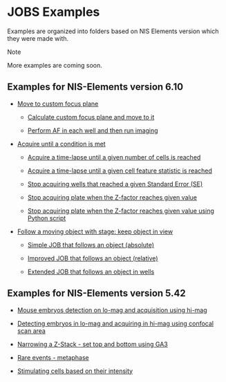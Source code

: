 # JOBS Examples

Examples are organized into folders based on NIS Elements version which they were made with.

> [!NOTE]
> More examples are coming soon.

## Examples for NIS-Elements version 6.10

- [Move to custom focus plane](NIS_v6.10/32-Move_to_custom_focus/README.md)

  - [Calculate custom focus plane and move to it](NIS_v6.10/32-Move_to_custom_focus/README.md#calculate-custom-focus-plane-and-move-to-it)

  - [Perform AF in each well and then run imaging](NIS_v6.10/32-Move_to_custom_focus/README.md#perform-af-in-each-well-and-then-run-imaging)

- [Acquire until a condition is met](NIS_v6.10/34-Acquire_until/README.md)

  - [Acquire a time-lapse until a given number of cells is reached](NIS_v6.10/34-Acquire_until/README.md#acquire-a-time-lapse-until-a-given-number-of-cells-is-reached)

  - [Acquire a time-lapse until a given cell feature statistic is reached](NIS_v6.10/34-Acquire_until/README.md#acquire-a-time-lapse-until-a-given-cell-feature-statistic-is-reached)

  - [Stop acquiring wells that reached a given Standard Error (SE)](NIS_v6.10/34-Acquire_until/README.md#stop-acquiring-wells-that-reached-a-given-standard-error-se)

  - [Stop acquiring plate when the Z-factor reaches given value](NIS_v6.10/34-Acquire_until/README.md#stop-acquiring-plate-when-the-z-factor-reaches-given-value)

  - [Stop acquiring plate when the Z-factor reaches given value using Python script](NIS_v6.10/34-Acquire_until/README.md#stop-acquiring-plate-when-the-z-factor-reaches-given-value-using-python-script)

- [Follow a moving object with stage: keep object in view](NIS_v6.10/42-Following_moving_object/README.md)

  - [Simple JOB that follows an object (absolute)](NIS_v6.10/42-Following_moving_object/README.md#simple-job-that-follows-an-object-absolute)

  - [Improved JOB that follows an object (relative)](NIS_v6.10/42-Following_moving_object/README.md#improved-job-that-follows-an-object-relative)

  - [Extended JOB that follows an object in wells](NIS_v6.10/42-Following_moving_object/README.md#extended-job-that-follows-an-object-in-wells)

## Examples for NIS-Elements version 5.42

- [Mouse embryos detection on lo-mag and acquisition using hi-mag](NIS_v5.42/15-Mouse_embryo/README.md)

- [Detecting embryos in lo-mag and acquiring in hi-mag using confocal scan area](NIS_v5.42/22-Capturing_embryo/README.md)

- [Narrowing a Z-Stack - set top and bottom using GA3](NIS_v5.42/24-Narrowing_zstack/README.md)

- [Rare events - metaphase](NIS_v5.42/26-Capturing_rare_events/README.md)

- [Stimulating cells based on their intensity](NIS_v5.42/32-Stimulating_objects/README.md)

<!-- OLD VERSION ?

### [Mouse embryos detection on lo-mag and acquisition using hi-mag (5.42)](NIS_v5.42/15-Mouse_embryo/README.md)

### [Detecting embryos in lo-mag and acquiring in hi-mag using confocal scan area (5.42)](NIS_v5.42/22-Capturing_embryo/README.md)

### [Narrowing a Z-Stack - set top and bottom using GA3 (5.42)](NIS_v5.42/24-Narrowing_zstack/README.md)

### [Rare events - metaphase (5.42)](NIS_v5.42/26-Capturing_rare_events/README.md)

### [Stimulating cells based on their intensity (5.42)](NIS_v5.42/32-Stimulating_objects/README.md)

### [Move to custom focus plane (6.10)](NIS_v6.10/32-Move_to_custom_focus/README.md)

- [Calculate custom focus plane and move to it](NIS_v6.10/32-Move_to_custom_focus/README.md#calculate-custom-focus-plane-and-move-to-it)
- [Perform AF in each well and then run imaging](NIS_v6.10/32-Move_to_custom_focus/README.md#perform-af-in-each-well-and-then-run-imaging)

### [Acquire until a condition is met (6.10)](NIS_v6.10/34-Acquire_until/README.md)

- [Acquire a time-lapse until a given number of cells is reached](NIS_v6.10/34-Acquire_until/README.md#acquire-a-time-lapse-until-a-given-number-of-cells-is-reached)
- [Acquire a time-lapse until a given cell feature statistic is reached](NIS_v6.10/34-Acquire_until/README.md#acquire-a-time-lapse-until-a-given-cell-feature-statistic-is-reached)
- [Stop acquiring wells that reached a given Standard Error (SE)](NIS_v6.10/34-Acquire_until/README.md#stop-acquiring-wells-that-reached-a-given-standard-error-se)
- [Stop acquiring plate when the Z-factor reaches given value](NIS_v6.10/34-Acquire_until/README.md#stop-acquiring-plate-when-the-z-factor-reaches-given-value)
- [Stop acquiring plate when the Z-factor reaches given value using python script](NIS_v6.10/34-Acquire_until/README.md#stop-acquiring-plate-when-the-z-factor-reaches-given-value-using-python-script)

### [Follow a moving object with stage: keep object in view (6.10)](NIS_v6.10/42-Following_moving_object/README.md)

-->